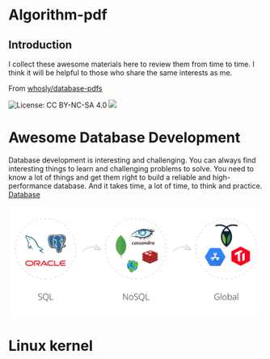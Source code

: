 # Algorithm-pdf

## Introduction

I collect these awesome materials here to review them from time to time.
I think it will be helpful to those who share the same interests as me.

From [whosly/database-pdfs](https://gitee.com/whosly/database-pdfs)

![License: CC BY-NC-SA 4.0](https://img.shields.io/badge/License-CC%20BY--NC--SA%204.0-lightgrey.svg)
![](https://parg.co/bDm)

# Awesome Database Development

Database development is interesting and challenging.
You can always find interesting things to learn and challenging problems to solve.
You need to know a lot of things and get them right to build a reliable and high-performance database.
And it takes time, a lot of time, to think and practice.   [Database](md/Database/README.md)

![image.png](md/Database/images/global.png)


# Linux kernel
